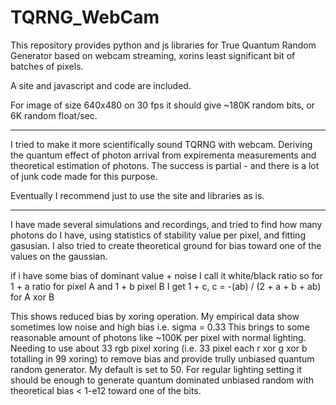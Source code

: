# TQRNG_WebCam

This repository provides python and js libraries for True Quantum Random Generator based on webcam streaming, xorins least significant bit of batches of pixels. 

A site and javascript and code are included. 

For image of size 640x480 on 30 fps it should give ~180K random bits, or 6K random float/sec. 

----------------

I tried to make it more scientifically sound TQRNG with webcam. Deriving the quantum effect of photon arrival from expirementa measurements and theoretical estimation of photons. The success is partial - and there is a lot of junk code made for this purpose.

Eventually I recommend just to use the site and libraries as is. 

----------------
I have made several simulations and recordings, and tried to find how many photons do I have, using statistics of stability value per pixel, and fitting gasusian. I also tried to create theoretical ground for bias toward one of the values on the gaussian. 

if i have some bias of dominant value + noise I call it white/black ratio so for 1 + a ratio for pixel A and 1 + b pixel B I get 
1 + c, c = -(ab) / (2 + a + b + ab) for A xor B

This shows reduced bias by xoring operation. My empirical data show sometimes low noise and high bias i.e. sigma = 0.33 
This brings to some reasonable amount of photons like ~100K per pixel with normal lighting. Needing to use about 33 rgb pixel xoring (i.e. 33 pixel each r xor g xor b totalling in 99 xoring) to remove bias and provide trully unbiased quantum random generator. My default is set to 50. For regular lighting setting it should be enough to generate quantum dominated unbiased random with theoretical bias < 1-e12 toward one of the bits. 

